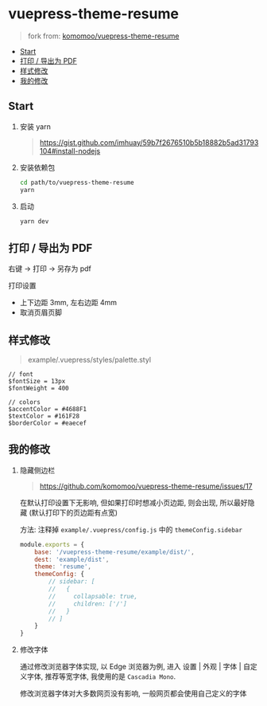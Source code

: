 vuepress-theme-resume
===
> fork from: [komomoo/vuepress-theme-resume](https://github.com/komomoo/vuepress-theme-resume)

- [Start](#start)
- [打印 / 导出为 PDF](#打印--导出为-pdf)
- [样式修改](#样式修改)
- [我的修改](#我的修改)


## Start

1. 安装 yarn
    > https://gist.github.com/imhuay/59b7f2676510b5b18882b5ad31793104#install-nodejs
2. 安装依赖包
    ```bash
    cd path/to/vuepress-theme-resume
    yarn
    ```
3. 启动
    ```bash
    yarn dev
    ```


## 打印 / 导出为 PDF

右键 -> 打印 -> 另存为 pdf

打印设置
- 上下边距 3mm, 左右边距 4mm
- 取消页眉页脚

## 样式修改
> example/.vuepress/styles/palette.styl

```styl
// font
$fontSize = 13px
$fontWeight = 400

// colors
$accentColor = #4688F1
$textColor = #161F28
$borderColor = #eaecef
```


## 我的修改
1. 隐藏侧边栏
    > https://github.com/komomoo/vuepress-theme-resume/issues/17

    在默认打印设置下无影响, 但如果打印时想减小页边距, 则会出现, 所以最好隐藏 (默认打印下的页边距有点宽)
    
    方法: 注释掉 `example/.vuepress/config.js` 中的 `themeConfig.sidebar`
    ```js
    module.exports = {
        base: '/vuepress-theme-resume/example/dist/',
        dest: 'example/dist',
        theme: 'resume',
        themeConfig: {
            // sidebar: [
            //   {
            //     collapsable: true,
            //     children: ['/']
            //   }
            // ]
        }
    }
    ```

2. 修改字体

    通过修改浏览器字体实现, 以 Edge 浏览器为例, 进入 设置 | 外观 | 字体 | 自定义字体, 推荐等宽字体, 我使用的是 `Cascadia Mono`.

    修改浏览器字体对大多数网页没有影响, 一般网页都会使用自己定义的字体